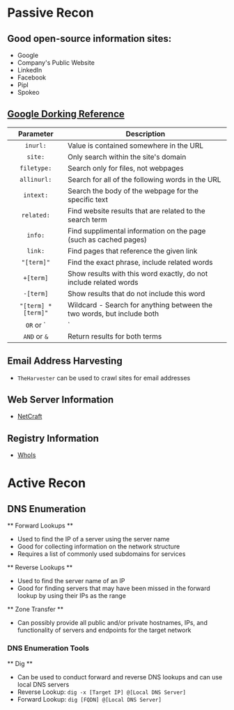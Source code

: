 # Passive Recon

## Good open-source information sites:
* Google
* Company's Public Website
* LinkedIn
* Facebook
* Pipl
* Spokeo

## [Google Dorking Reference](https://www.alienvault.com/blog-content/GoogleHackingCheatSheet.pdf)

| Parameter           | Description                                                            |
| :-----------------: | ---------------------------------------------------------------------- |
| `inurl:`            | Value is contained somewhere in the URL                                |
| `site:`             | Only search within the site's domain                                   |
| `filetype:`         | Search only for files, not webpages                                    |
| `allinurl:`         | Search for all of the following words in the URL                       |
| `intext:`           | Search the body of the webpage for the specific text                   |
| `related:`          | Find website results that are related to the search term               |
| `info:`             | Find supplimental information on the page (such as cached pages)       |
| `link:`             | Find pages that reference the given link                               |
| `"[term]"`          | Find the exact phrase, include related words                           |
| `+[term]`           | Show results with this word exactly, do not include related words      |
| `-[term]`           | Show results that do not include this word                             |
| `"[term] * [term]"` | Wildcard - Search for anything between the two words, but include both |
| `OR` or `|`         | Return results for either term                                         |
| `AND` or `&`        | Return results for both terms                                          |

## Email Address Harvesting
* `TheHarvester` can be used to crawl sites for email addresses

## Web Server Information
* [NetCraft](http://searchdns.netcraft.com/)

## Registry Information
* [WhoIs](https://whois.icann.org/en)


# Active Recon

## DNS Enumeration

** Forward Lookups **
* Used to find the IP of a server using the server name
* Good for collecting information on the network structure
* Requires a list of commonly used subdomains for services

** Reverse Lookups **
* Used to find the server name of an IP
* Good for finding servers that may have been missed in the forward lookup by using their IPs as the range

** Zone Transfer **
* Can possibly provide all public and/or private hostnames, IPs, and functionality of servers and endpoints for the target network

### DNS Enumeration Tools

** Dig **
* Can be used to conduct forward and reverse DNS lookups and can use local DNS servers
* Reverse Lookup: `dig -x [Target IP] @[Local DNS Server]`
* Forward Lookup: `dig [FQDN] @[Local DNS Server]`

